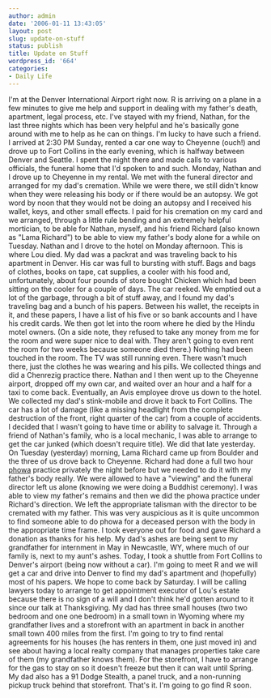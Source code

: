 ```yaml
---
author: admin
date: '2006-01-11 13:43:05'
layout: post
slug: update-on-stuff
status: publish
title: Update on Stuff
wordpress_id: '664'
categories:
- Daily Life
---
```


I'm at the Denver International Airport right now. R is arriving on a
plane in a few minutes to give me help and support in dealing with my
father's death, apartment, legal process, etc. I've stayed with my
friend, Nathan, for the last three nights which has been very helpful
and he's basically gone around with me to help as he can on things. I'm
lucky to have such a friend. I arrived at 2:30 PM Sunday, rented a car
one way to Cheyenne (ouch!) and drove up to Fort Collins in the early
evening, which is halfway between Denver and Seattle. I spent the night
there and made calls to various officials, the funeral home that I'd
spoken to and such. Monday, Nathan and I drove up to Cheyenne in my
rental. We met with the funeral director and arranged for my dad's
cremation. While we were there, we still didn't know when they were
releasing his body or if there would be an autopsy. We got word by noon
that they would not be doing an autopsy and I received his wallet, keys,
and other small effects. I paid for his cremation on my card and we
arranged, through a little rule bending and an extremely helpful
mortician, to be able for Nathan, myself, and his friend Richard (also
known as "Lama Richard") to be able to view my father's body alone for a
while on Tuesday. Nathan and I drove to the hotel on Monday afternoon.
This is where Lou died. My dad was a packrat and was traveling back to
his apartment in Denver. His car was full to bursting with stuff. Bags
and bags of clothes, books on tape, cat supplies, a cooler with his food
and, unfortunately, about four pounds of store bought Chicken which had
been sitting on the cooler for a couple of days. The car reeked. We
emptied out a lot of the garbage, through a bit of stuff away, and I
found my dad's traveling bag and a bunch of his papers. Between his
wallet, the receipts in it, and these papers, I have a list of his five
or so bank accounts and I have his credit cards. We then got let into
the room where he died by the Hindu motel owners. (On a side note, they
refused to take any money from me for the room and were super nice to
deal with. They aren't going to even rent the room for two weeks because
someone died there.) Nothing had been touched in the room. The TV was
still running even. There wasn't much there, just the clothes he was
wearing and his pills. We collected things and did a Chenrezig practice
there. Nathan and I then went up to the Cheyenne airport, dropped off my
own car, and waited over an hour and a half for a taxi to come back.
Eventually, an Avis employee drove us down to the hotel. We collected my
dad's stink-mobile and drove it back to Fort Collins. The car has a lot
of damage (like a missing headlight from the complete destruction of the
front, right quarter of the car) from a couple of accidents. I decided
that I wasn't going to have time or ability to salvage it. Through a
friend of Nathan's family, who is a local mechanic, I was able to
arrange to get the car junked (which doesn't require title). We did that
late yesterday. On Tuesday (yesterday) morning, Lama Richard came up
from Boulder and the three of us drove back to Cheyenne. Richard had
done a full two hour
[phowa](http://www.khandro.net/mustardseed_phowa1.htm) practice
privately the night before but we needed to do it with my father's body
really. We were allowed to have a "viewing" and the funeral director
left us alone (knowing we were doing a Buddhist ceremony). I was able to
view my father's remains and then we did the phowa practice under
Richard's direction. We left the appropriate talisman with the director
to be cremated with my father. This was very auspicious as it is quite
uncommon to find someone able to do phowa for a deceased person with the
body in the appropriate time frame. I took everyone out for food and
gave Richard a donation as thanks for his help. My dad's ashes are being
sent to my grandfather for internment in May in Newcastle, WY, where
much of our family is, next to my aunt's ashes. Today, I took a shuttle
from Fort Collins to Denver's airport (being now without a car). I'm
going to meet R and we will get a car and drive into Denver to find my
dad's apartment and (hopefully) most of his papers. We hope to come back
by Saturday. I will be calling lawyers today to arrange to get
appointment executor of Lou's estate because there is no sign of a will
and I don't think he'd gotten around to it since our talk at
Thanksgiving. My dad has three small houses (two two bedroom and one one
bedroom) in a small town in Wyoming where my grandfather lives and a
storefront with an apartment in back in another small town 400 miles
from the first. I'm going to try to find rental agreements for his
houses (he has renters in them, one just moved in) and see about having
a local realty company that manages properties take care of them (my
grandfather knows them). For the storefront, I have to arrange for the
gas to stay on so it doesn't freeze but then it can wait until Spring.
My dad also has a 91 Dodge Stealth, a panel truck, and a non-running
pickup truck behind that storefront. That's it. I'm going to go find R
soon.
